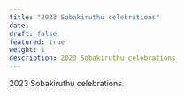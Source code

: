 ```yaml
---
title: "2023 Sobakiruthu celebrations"
date: 
draft: false
featured: true
weight: 1
description: 2023 Sobakiruthu celebrations
---
```


2023 Sobakiruthu celebrations.